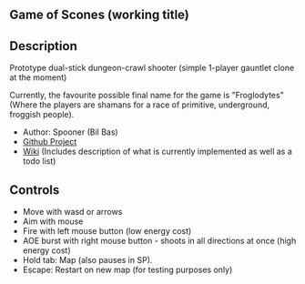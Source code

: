 Game of Scones (working title)
------------------------------

Description
-----------

Prototype dual-stick dungeon-crawl shooter (simple 1-player gauntlet clone at the moment)

Currently, the favourite possible final name for the game is "Froglodytes" (Where the players are shamans for a race of
primitive, underground, froggish people).


* Author: Spooner (Bil Bas)
* [Github Project](https://github.com/Spooner/game_of_scones)
* [Wiki](https://github.com/Spooner/game_of_scones/wiki) (Includes description of what is currently implemented as well as a todo list)

Controls
--------

* Move with wasd or arrows
* Aim with mouse
* Fire with left mouse button (low energy cost)
* AOE burst with right mouse button - shoots in all directions at once (high energy cost)
* Hold tab: Map (also pauses in SP).
* Escape: Restart on new map (for testing purposes only)